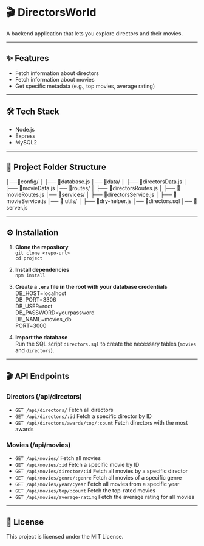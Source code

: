 # 🎬 DirectorsWorld

A backend application that lets you explore directors and their movies.

---

## ✨ Features
- Fetch information about directors  
- Fetch information about movies  
- Get specific metadata (e.g., top movies, average rating)  

---

## 🛠️ Tech Stack
- Node.js
- Express
- MySQL2

---

## 📁 Project Folder Structure 
│──📂config/ 
│ ├── 📄database.js 
│── 📂data/ 
│ ├── 📄directorsData.js 
│ ├── 📄movieData.js 
│── 📂routes/ 
│ ├── 📄directorsRoutes.js 
│ ├── 📄movieRoutes.js 
│── 📂services/ 
│ ├── 📄directorsService.js 
│ ├── 📄movieService.js 
│── 📂 utils/ 
│ ├── 📄dry-helper.js 
│── 📄directors.sql 
│── 📄server.js

---

## ⚙️ Installation

1. **Clone the repository**  
`git clone <repo-url>`  
`cd project`

2. **Install dependencies**  
`npm install`

3. **Create a `.env` file in the root with your database credentials**  
DB_HOST=localhost  
DB_PORT=3306  
DB_USER=root  
DB_PASSWORD=yourpassword  
DB_NAME=movies_db  
PORT=3000  

4. **Import the database**  
Run the SQL script `directors.sql` to create the necessary tables (`movies` and `directors`).

---

## 🎬 API Endpoints

### Directors (/api/directors)
- `GET /api/directors/`  Fetch all directors  
- `GET /api/directors/:id`  Fetch a specific director by ID  
- `GET /api/directors/awards/top/:count`  Fetch directors with the most awards  

### Movies (/api/movies)
- `GET /api/movies/`  Fetch all movies  
- `GET /api/movies/:id`  Fetch a specific movie by ID  
- `GET /api/movies/director/:id`  Fetch all movies by a specific director  
- `GET /api/movies/genre/:genre` Fetch all movies of a specific genre  
- `GET /api/movies/year/:year`  Fetch all movies from a specific year  
- `GET /api/movies/top/:count`  Fetch the top-rated movies  
- `GET /api/movies/average-rating`  Fetch the average rating for all movies  

---

## 📄 License
This project is licensed under the MIT License.
